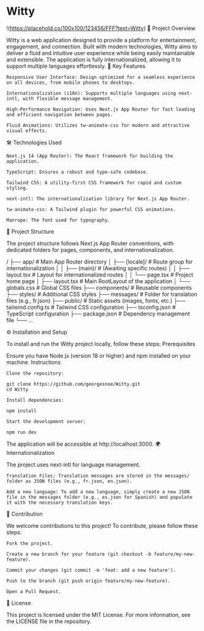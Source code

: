 # Witty

!(https://placehold.co/100x100/123456/FFF?text=Witty)
🎯 Project Overview

Witty is a web application designed to provide a platform for entertainment, engagement, and connection. Built with modern technologies, Witty aims to deliver a fluid and intuitive user experience while being easily maintainable and extensible. The application is fully internationalized, allowing it to support multiple languages effortlessly.
🚀 Key Features

    Responsive User Interface: Design optimized for a seamless experience on all devices, from mobile phones to desktops.

    Internationalization (i18n): Supports multiple languages using next-intl, with flexible message management.

    High-Performance Navigation: Uses Next.js App Router for fast loading and efficient navigation between pages.

    Fluid Animations: Utilizes tw-animate-css for modern and attractive visual effects.

🛠️ Technologies Used

    Next.js 14 (App Router): The React framework for building the application.

    TypeScript: Ensures a robust and type-safe codebase.

    Tailwind CSS: A utility-first CSS framework for rapid and custom styling.

    next-intl: The internationalization library for Next.js App Router.

    tw-animate-css: A Tailwind plugin for powerful CSS animations.

    Manrope: The font used for typography.

📂 Project Structure

The project structure follows Next.js App Router conventions, with dedicated folders for pages, components, and internationalization.

/
├── app/                  # Main App Router directory
│   ├── [locale]/         # Route group for internationalization
│   │   ├── (main)/       # (Awaiting specific routes)
│   │   ├── layout.tsx    # Layout for internationalized routes
│   │   └── page.tsx      # Project home page
│   ├── layout.tsx        # Main RootLayout of the application
│   └── globals.css       # Global CSS files
├── components/           # Reusable components
├── styles/               # Additional CSS styles
├── messages/             # Folder for translation files (e.g., fr.json)
├── public/               # Static assets (images, fonts, etc.)
├── tailwind.config.ts    # Tailwind CSS configuration
├── tsconfig.json         # TypeScript configuration
├── package.json          # Dependency management file
└── ...

⚙️ Installation and Setup

To install and run the Witty project locally, follow these steps:
Prerequisites

Ensure you have Node.js (version 18 or higher) and npm installed on your machine.
Instructions

    Clone the repository:

    git clone https://github.com/georgesnoe/Witty.git
    cd Witty

    Install dependencies:

    npm install

    Start the development server:

    npm run dev

The application will be accessible at http://localhost:3000.
🌍 Internationalization

The project uses next-intl for language management.

    Translation Files: Translation messages are stored in the messages/ folder as JSON files (e.g., fr.json, en.json).

    Add a new language: To add a new language, simply create a new JSON file in the messages folder (e.g., es.json for Spanish) and populate it with the necessary translation keys.

🤝 Contribution

We welcome contributions to this project! To contribute, please follow these steps:

    Fork the project.

    Create a new branch for your feature (git checkout -b feature/my-new-feature).

    Commit your changes (git commit -m 'feat: add a new feature').

    Push to the branch (git push origin feature/my-new-feature).

    Open a Pull Request.

📄 License

This project is licensed under the MIT License. For more information, see the LICENSE file in the repository.

